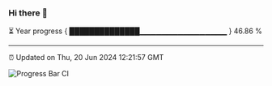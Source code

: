 ### Hi there 👋

⏳ Year progress { ██████████████▁▁▁▁▁▁▁▁▁▁▁▁▁▁▁▁ } 46.86 %

---

⏰ Updated on Thu, 20 Jun 2024 12:21:57 GMT

![Progress Bar CI](https://github.com/liununu/liununu/workflows/Progress%20Bar%20CI/badge.svg)

